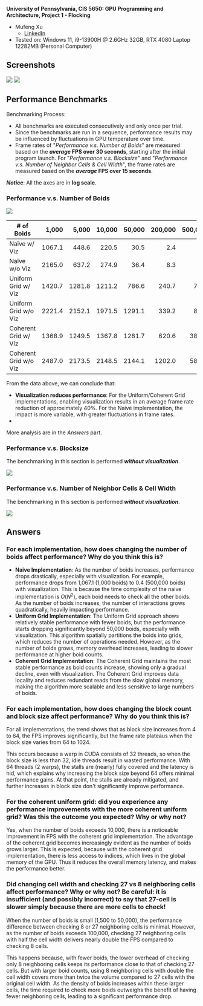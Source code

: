 **University of Pennsylvania, CIS 5650: GPU Programming and Architecture,
Project 1 - Flocking**

* Mufeng Xu
  * [LinkedIn](https://www.linkedin.com/in/mufeng-xu/)
* Tested on: Windows 11, i9-13900H @ 2.6GHz 32GB, RTX 4080 Laptop 12282MB (Personal Computer)

## Screenshots

![](images/Boids_screenshot.png)
![](images/Boids.gif)

## Performance Benchmarks

Benchmarking Process:
- All benchmarks are executed consecutively and only once per trial.
- Since the benchmarks are run in a sequence, performance results may be influenced by fluctuations in GPU temperature over time.
- Frame rates of "*Performance v.s. Number of Boids*" are measured based on the ***average* FPS over 30 seconds**, starting after the initial program launch. For "*Performance v.s. Blocksize*" and "*Performance v.s. Number of Neighbor Cells & Cell Width*", the frame rates are measured based on the ***average* FPS over 15 seconds**.

***Notice***: All the axes are in **log scale**.

### Performance v.s. Number of Boids

![](images/perf.png)


| # of Boids            	| 1,000  	| 5,000  	| 10,000 	| 50,000 	| 200,000 	| 500,000 	|
|---------------------- 	|-------:	|-------:	|-------:	|-------:	|--------:	|--------:	|
| Naïve w/ Viz          	| 1067.1 	| 448.6  	| 220.5  	| 30.5   	| 2.4     	| 0.4     	|
| Naïve w/o Viz         	| 2165.0 	| 637.2  	| 274.9  	| 36.4   	| 8.3     	| 5.4     	|
| Uniform Grid w/ Viz   	| 1420.7 	| 1281.8 	| 1211.2 	| 786.6  	| 240.7   	| 71.2    	|
| Uniform Grid w/o Viz  	| 2221.4 	| 2152.1 	| 1971.5 	| 1291.1 	| 339.2   	| 81.2    	|
| Coherent Grid w/ Viz  	| 1368.9 	| 1249.5 	| 1367.8 	| 1281.7 	| 620.6   	| 386.2   	|
| Coherent Grid w/o Viz 	| 2487.0 	| 2173.5 	| 2148.5 	| 2144.1 	| 1202.0  	| 586.5   	|

From the data above, we can conclude that:
- **Visualization reduces performance**: For the Uniform/Coherent Grid implementations, enabling visualization results in an average frame rate reduction of approximately 40%. For the Naive implementation, the impact is more variable, with greater fluctuations in frame rates.
- 
More analysis are in the *Answers* part.

### Performance v.s. Blocksize

The benchmarking in this section is performed ***without visualization***.

![](images/perf_vs_blocksize.png)

### Performance v.s. Number of Neighbor Cells & Cell Width

The benchmarking in this section is performed ***without visualization***.

![](images/perf_vs_n_neighbors.png)


## Answers

### For each implementation, how does changing the number of boids affect performance? Why do you think this is?

- **Naive Implementation**: As the number of boids increases, performance drops drastically, especially with visualization. For example, performance drops from 1,067.1 (1,000 boids) to 0.4 (500,000 boids) with visualization. This is because the time complexity of the naive implementation is $O(N^2)$, each boid needs to check all the other boids. As the number of boids increases, the number of interactions grows quadratically, heavily impacting performance.
- **Uniform Grid Implementation**: The Uniform Grid approach shows relatively stable performance with fewer boids, but the performance starts dropping significantly beyond 50,000 boids, especially with visualization. This algorithm spatially partitions the boids into grids, which reduces the number of operations needed. However, as the number of boids grows, memory overhead increases, leading to slower performance at higher boid counts.
- **Coherent Grid Implementation**: The Coherent Grid maintains the most stable performance as boid counts increase, showing only a gradual decline, even with visualization. The Coherent Grid improves data locality and reduces redundant reads from the slow global memory, making the algorithm more scalable and less sensitive to large numbers of boids.
  
### For each implementation, how does changing the block count and block size affect performance? Why do you think this is?

For all implementations, the trend shows that as block size increases from 4 to 64, the FPS improves significantly, but the frame rate plateaus when the block size varies from 64 to 1024.

This occurs because a warp in CUDA consists of 32 threads, so when the block size is less than 32, idle threads result in wasted performance. With 64 threads (2 warps), the stalls are (nearly) fully covered and the latency is hid, which explains why increasing the block size beyond 64 offers minimal performance gains. At that point, the stalls are already mitigated, and further increases in block size don't significantly improve performance.

### For the coherent uniform grid: did you experience any performance improvements with the more coherent uniform grid? Was this the outcome you expected? Why or why not?

Yes, when the number of boids exceeds 10,000, there is a noticeable improvement in FPS with the coherent grid implementation. The advantage of the coherent grid becomes increasingly evident as the number of boids grows larger. This is expected, because with the coherent grid implementation, there is less access to indices, which lives in the global memory of the GPU. Thus it reduces the overall memory latency, and makes the performance better.


### Did changing cell width and checking 27 vs 8 neighboring cells affect performance? Why or why not? Be careful: it is insufficient (and possibly incorrect) to say that 27-cell is slower simply because there are more cells to check!

When the number of boids is small (1,500 to 50,000), the performance difference between checking 8 or 27 neighboring cells is minimal. However, as the number of boids exceeds 100,000, checking 27 neighboring cells with half the cell width delivers nearly double the FPS compared to checking 8 cells.

This happens because, with fewer boids, the lower overhead of checking only 8 neighboring cells keeps its performance close to that of checking 27 cells. But with larger boid counts, using 8 neighboring cells with double the cell width covers more than twice the volume compared to 27 cells with the original cell width. As the density of boids increases within these larger cells, the time required to check more boids outweighs the benefit of having fewer neighboring cells, leading to a significant performance drop.
